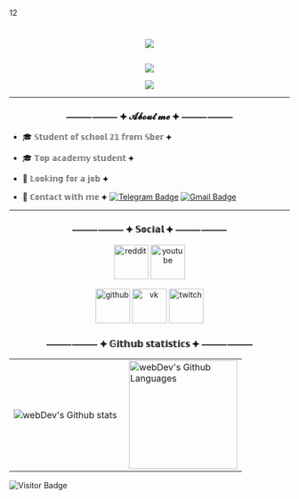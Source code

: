 12

#  <p align="center"><img src="https://aniyuki.com/wp-content/uploads/2021/12/aniyuki-my-hero-academia-40.gif" /></p>
<p align="center"><a href="https://www.github.com/arffei" target="_blank" rel="noreferrer"><img
src="https://img.shields.io/github/followers/arffei?logo=github&style=for-the-badge&color=ef4444&labelColor=1c1917" /></a></p>
<p align="center"><a href="https://www.twitch.tv/arffei" target="_blank" rel="noreferrer"><img
src="https://img.shields.io/twitch/status/arffei?logo=twitchsx&style=for-the-badge&color=0891b2&labelColor=1c1917&label=TWITCH+STATUS" /></a></p>

---

### <p align="center">⸻⸻ ⯌ 𝓐𝓫𝓸𝓾𝓽 𝓶𝓮 ⯌ ⸻⸻</p>

- 🎓 𝕊𝕥𝕦𝕕𝕖𝕟𝕥 𝕠𝕗 𝕤𝕔𝕙𝕠𝕠𝕝 𝟚𝟙 𝕗𝕣𝕠𝕞 𝕊𝕓𝕖𝕣 ⯌

- 🎓 𝕋𝕠𝕡 𝕒𝕔𝕒𝕕𝕖𝕞𝕪 𝕤𝕥𝕦𝕕𝕖𝕟𝕥 ⯌

- 💼 𝕃𝕠𝕠𝕜𝕚𝕟𝕘 𝕗𝕠𝕣 𝕒 𝕛𝕠𝕓 ⯌

- 📌 ℂ𝕠𝕟𝕥𝕒𝕔𝕥 𝕨𝕚𝕥𝕙 𝕞𝕖  ⯌  [![Telegram Badge](https://img.shields.io/badge/-arffei-blue?style=flat&logo=Telegram&logoColor=white)](https://t.me/arffei) [![Gmail Badge](https://img.shields.io/badge/-Gmail-red?style=flat&logo=Gmail&logoColor=white)](mailto:arffei.storm@gmail.com)

---

### <p align="center">⸻⸻ ⯌ 𝕊𝕠𝕔𝕚𝕒𝕝 ⯌ ⸻⸻</p>

<p align="center"><a href="https://ibb.co/gDh7mwD"><img src="https://i.ibb.co/gDh7mwD/reddit.png" width="62" height="62" alt="reddit" border="0"></a> 
<a href="https://ibb.co/2jWfsbg"><img src="https://i.ibb.co/2jWfsbg/youtube.png" width="62" height="62" alt="youtube" border="0"></a>
<p align="center"><a href="https://github.com/Arffei"><img src="https://i.ibb.co/j49Fssy/github.png" width="62" height="62" alt="github" border="0"></a> 
<a href="https://vk.com/arffei"><img src="https://i.ibb.co/F8V2GPw/vk.png" width="62" height="62" alt="vk" border="0"></a> 
<a href="https://www.twitch.tv/arffei"><img src="https://i.ibb.co/frh2ftf/twitch.png" width="62" height="62" alt="twitch" border="0"></a></p> 


### <p align="center">⸻⸻ ⯌ 𝔾𝕚𝕥𝕙𝕦𝕓 𝕤𝕥𝕒𝕥𝕚𝕤𝕥𝕚𝕔𝕤 ⯌ ⸻⸻</p>

<table>
  <tr>
    <td>
      <img align="left" src="http://github-readme-streak-stats.herokuapp.com?user=arffei&theme=dark&background=000000" alt="webDev's Github stats" />
    </td>
    <td>
      <img height="195px" align="right" alt="webDev's Github Languages" src="https://github-readme-stats-sigma-five.vercel.app/api/top-langs/?username=arffei&layout=compact&theme=vision-friendly-dark" />
    </td>
  </tr>
</table>

![Visitor Badge](https://visitor-badge.laobi.icu/badge?page_id=arffei)
